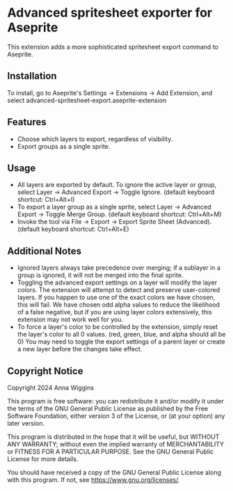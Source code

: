 # Advanced spritesheet exporter for Aseprite

This extension adds a more sophisticated spritesheet export command to Aseprite.

## Installation

To install, go to Aseprite's Settings -> Extensions -> Add Extension, and select advanced-spritesheet-export.aseprite-extension

## Features

* Choose which layers to export, regardless of visibility.
* Export groups as a single sprite.

## Usage

* All layers are exported by default. To ignore the active layer or group, select Layer -> Advanced Export -> Toggle Ignore. (default keyboard shortcut: Ctrl+Alt+I)
* To export a layer group as a single sprite, select Layer -> Advanced Export -> Toggle Merge Group. (default keyboard shortcut: Ctrl+Alt+M)
* Invoke the tool via File -> Export -> Export Sprite Sheet (Advanced). (default keyboard shortcut: Ctrl+Alt+E)

## Additional Notes

* Ignored layers always take precedence over merging; if a sublayer in a group is ignored, it will not be merged into the final sprite.
* Toggling the advanced export settings on a layer will modify the layer colors. The extension will attempt to detect and preserve user-colored layers. If you happen to use one of the exact colors we have chosen, this will fail. We have chosen odd alpha values to reduce the likelihood of a false negative, but if you are using layer colors extensively, this extension may not work well for you.
* To force a layer's color to be controlled by the extension, simply reset the layer's color to all 0 values. (red, green, blue, and alpha should all be 0) You may need to toggle the export settings of a parent layer or create a new layer before the changes take effect.


## Copyright Notice

Copyright 2024 Anna Wiggins

This program is free software: you can redistribute it and/or modify it under the terms of the GNU General Public License as published by the Free Software Foundation, either version 3 of the License, or (at your option) any later version.

This program is distributed in the hope that it will be useful, but WITHOUT ANY WARRANTY; without even the implied warranty of MERCHANTABILITY or FITNESS FOR A PARTICULAR PURPOSE. See the GNU General Public License for more details.

You should have received a copy of the GNU General Public License along with this program. If not, see <https://www.gnu.org/licenses/>.